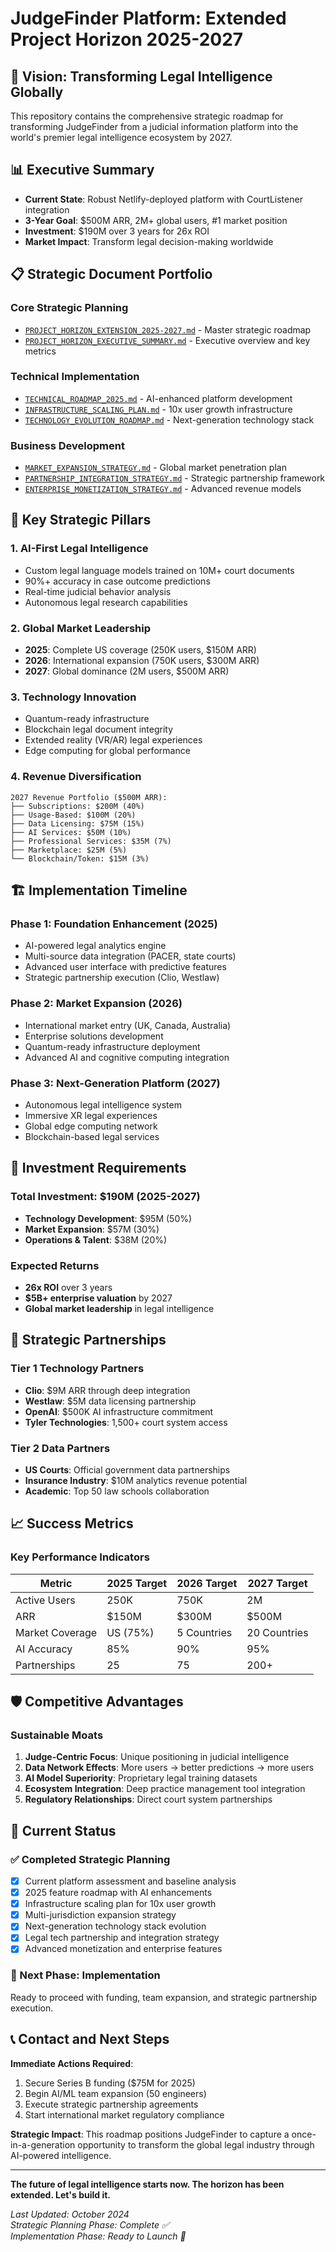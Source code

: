 # JudgeFinder Platform: Extended Project Horizon 2025-2027

## 🚀 Vision: Transforming Legal Intelligence Globally

This repository contains the comprehensive strategic roadmap for transforming JudgeFinder from a judicial information platform into the world's premier legal intelligence ecosystem by 2027.

## 📊 Executive Summary

- **Current State**: Robust Netlify-deployed platform with CourtListener integration
- **3-Year Goal**: $500M ARR, 2M+ global users, #1 market position
- **Investment**: $190M over 3 years for 26x ROI
- **Market Impact**: Transform legal decision-making worldwide

## 📋 Strategic Document Portfolio

### Core Strategic Planning
- [`PROJECT_HORIZON_EXTENSION_2025-2027.md`](./PROJECT_HORIZON_EXTENSION_2025-2027.md) - Master strategic roadmap
- [`PROJECT_HORIZON_EXECUTIVE_SUMMARY.md`](./PROJECT_HORIZON_EXECUTIVE_SUMMARY.md) - Executive overview and key metrics

### Technical Implementation
- [`TECHNICAL_ROADMAP_2025.md`](./TECHNICAL_ROADMAP_2025.md) - AI-enhanced platform development
- [`INFRASTRUCTURE_SCALING_PLAN.md`](./INFRASTRUCTURE_SCALING_PLAN.md) - 10x user growth infrastructure
- [`TECHNOLOGY_EVOLUTION_ROADMAP.md`](./TECHNOLOGY_EVOLUTION_ROADMAP.md) - Next-generation technology stack

### Business Development  
- [`MARKET_EXPANSION_STRATEGY.md`](./MARKET_EXPANSION_STRATEGY.md) - Global market penetration plan
- [`PARTNERSHIP_INTEGRATION_STRATEGY.md`](./PARTNERSHIP_INTEGRATION_STRATEGY.md) - Strategic partnership framework
- [`ENTERPRISE_MONETIZATION_STRATEGY.md`](./ENTERPRISE_MONETIZATION_STRATEGY.md) - Advanced revenue models

## 🎯 Key Strategic Pillars

### 1. AI-First Legal Intelligence
- Custom legal language models trained on 10M+ court documents
- 90%+ accuracy in case outcome predictions
- Real-time judicial behavior analysis
- Autonomous legal research capabilities

### 2. Global Market Leadership
- **2025**: Complete US coverage (250K users, $150M ARR)
- **2026**: International expansion (750K users, $300M ARR)  
- **2027**: Global dominance (2M users, $500M ARR)

### 3. Technology Innovation
- Quantum-ready infrastructure
- Blockchain legal document integrity
- Extended reality (VR/AR) legal experiences
- Edge computing for global performance

### 4. Revenue Diversification
```
2027 Revenue Portfolio ($500M ARR):
├── Subscriptions: $200M (40%)
├── Usage-Based: $100M (20%)
├── Data Licensing: $75M (15%)
├── AI Services: $50M (10%)
├── Professional Services: $35M (7%)
├── Marketplace: $25M (5%)
└── Blockchain/Token: $15M (3%)
```

## 🏗️ Implementation Timeline

### Phase 1: Foundation Enhancement (2025)
- AI-powered legal analytics engine
- Multi-source data integration (PACER, state courts)
- Advanced user interface with predictive features
- Strategic partnership execution (Clio, Westlaw)

### Phase 2: Market Expansion (2026)
- International market entry (UK, Canada, Australia)
- Enterprise solutions development
- Quantum-ready infrastructure deployment
- Advanced AI and cognitive computing integration

### Phase 3: Next-Generation Platform (2027)
- Autonomous legal intelligence system
- Immersive XR legal experiences
- Global edge computing network
- Blockchain-based legal services

## 💼 Investment Requirements

### Total Investment: $190M (2025-2027)
- **Technology Development**: $95M (50%)
- **Market Expansion**: $57M (30%)  
- **Operations & Talent**: $38M (20%)

### Expected Returns
- **26x ROI** over 3 years
- **$5B+ enterprise valuation** by 2027
- **Global market leadership** in legal intelligence

## 🤝 Strategic Partnerships

### Tier 1 Technology Partners
- **Clio**: $9M ARR through deep integration
- **Westlaw**: $5M data licensing partnership
- **OpenAI**: $500K AI infrastructure commitment
- **Tyler Technologies**: 1,500+ court system access

### Tier 2 Data Partners
- **US Courts**: Official government data partnerships
- **Insurance Industry**: $10M analytics revenue potential
- **Academic**: Top 50 law schools collaboration

## 📈 Success Metrics

### Key Performance Indicators
| Metric | 2025 Target | 2026 Target | 2027 Target |
|--------|-------------|-------------|-------------|
| Active Users | 250K | 750K | 2M |
| ARR | $150M | $300M | $500M |
| Market Coverage | US (75%) | 5 Countries | 20 Countries |
| AI Accuracy | 85% | 90% | 95% |
| Partnerships | 25 | 75 | 200+ |

## 🛡️ Competitive Advantages

### Sustainable Moats
1. **Judge-Centric Focus**: Unique positioning in judicial intelligence
2. **Data Network Effects**: More users → better predictions → more users
3. **AI Model Superiority**: Proprietary legal training datasets
4. **Ecosystem Integration**: Deep practice management tool integration
5. **Regulatory Relationships**: Direct court system partnerships

## 🎯 Current Status

### ✅ Completed Strategic Planning
- [x] Current platform assessment and baseline analysis
- [x] 2025 feature roadmap with AI enhancements  
- [x] Infrastructure scaling plan for 10x user growth
- [x] Multi-jurisdiction expansion strategy
- [x] Next-generation technology stack evolution
- [x] Legal tech partnership and integration strategy
- [x] Advanced monetization and enterprise features

### 🔄 Next Phase: Implementation
Ready to proceed with funding, team expansion, and strategic partnership execution.

## 📞 Contact and Next Steps

**Immediate Actions Required**:
1. Secure Series B funding ($75M for 2025)
2. Begin AI/ML team expansion (50 engineers)
3. Execute strategic partnership agreements
4. Start international market regulatory compliance

**Strategic Impact**: This roadmap positions JudgeFinder to capture a once-in-a-generation opportunity to transform the global legal industry through AI-powered intelligence.

---

**The future of legal intelligence starts now. The horizon has been extended. Let's build it.**

*Last Updated: October 2024*  
*Strategic Planning Phase: Complete ✅*  
*Implementation Phase: Ready to Launch 🚀*